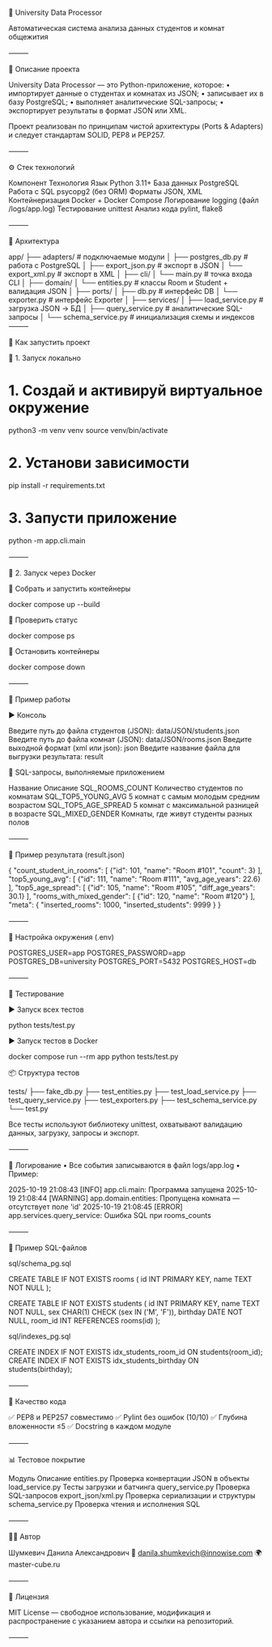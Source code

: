 🧩 University Data Processor

Автоматическая система анализа данных студентов и комнат общежития


⸻

📘 Описание проекта

University Data Processor — это Python-приложение, которое:
	•	импортирует данные о студентах и комнатах из JSON;
	•	записывает их в базу PostgreSQL;
	•	выполняет аналитические SQL-запросы;
	•	экспортирует результаты в формат JSON или XML.

Проект реализован по принципам чистой архитектуры (Ports & Adapters) и следует стандартам SOLID, PEP8 и PEP257.

⸻

⚙️ Стек технологий

Компонент	Технология
Язык	Python 3.11+
База данных	PostgreSQL
Работа с SQL	psycopg2 (без ORM)
Форматы	JSON, XML
Контейнеризация	Docker + Docker Compose
Логирование	logging (файл /logs/app.log)
Тестирование	unittest
Анализ кода	pylint, flake8


⸻

🧱 Архитектура

app/
├── adapters/       # подключаемые модули
│   ├── postgres_db.py     # работа с PostgreSQL
│   ├── export_json.py     # экспорт в JSON
│   └── export_xml.py      # экспорт в XML
│
├── cli/
│   └── main.py            # точка входа CLI
│
├── domain/
│   └── entities.py        # классы Room и Student + валидация JSON
│
├── ports/
│   ├── db.py              # интерфейс DB
│   └── exporter.py        # интерфейс Exporter
│
├── services/
│   ├── load_service.py    # загрузка JSON → БД
│   ├── query_service.py   # аналитические SQL-запросы
│   └── schema_service.py  # инициализация схемы и индексов
⸻

🚀 Как запустить проект

🔧 1. Запуск локально

# 1. Создай и активируй виртуальное окружение
python3 -m venv venv
source venv/bin/activate

# 2. Установи зависимости
pip install -r requirements.txt

# 3. Запусти приложение
python -m app.cli.main


⸻

🐳 2. Запуск через Docker

🔹 Собрать и запустить контейнеры

docker compose up --build

🔹 Проверить статус

docker compose ps

🔹 Остановить контейнеры

docker compose down


⸻

🧩 Пример работы

▶️ Консоль

Введите путь до файла студентов (JSON):
data/JSON/students.json
Введите путь до файла комнат (JSON):
data/JSON/rooms.json
Введите выходной формат (xml или json):
json
Введите название файла для выгрузки результата:
result

🧮 SQL-запросы, выполняемые приложением

Название	Описание
SQL_ROOMS_COUNT	Количество студентов по комнатам
SQL_TOP5_YOUNG_AVG	5 комнат с самым молодым средним возрастом
SQL_TOP5_AGE_SPREAD	5 комнат с максимальной разницей в возрасте
SQL_MIXED_GENDER	Комнаты, где живут студенты разных полов


⸻

💾 Пример результата (result.json)

{
  "count_student_in_rooms": [
    {"id": 101, "name": "Room #101", "count": 3}
  ],
  "top5_young_avg": [
    {"id": 111, "name": "Room #111", "avg_age_years": 22.6}
  ],
  "top5_age_spread": [
    {"id": 105, "name": "Room #105", "diff_age_years": 30.1}
  ],
  "rooms_with_mixed_gender": [
    {"id": 120, "name": "Room #120"}
  ],
  "meta": {
    "inserted_rooms": 1000,
    "inserted_students": 9999
  }
}


⸻

🧰 Настройка окружения (.env)

POSTGRES_USER=app
POSTGRES_PASSWORD=app
POSTGRES_DB=university
POSTGRES_PORT=5432
POSTGRES_HOST=db


⸻

🧪 Тестирование

▶️ Запуск всех тестов

python tests/test.py

▶️ Запуск тестов в Docker

docker compose run --rm app python tests/test.py

📦 Структура тестов

tests/
├── fake_db.py
├── test_entities.py
├── test_load_service.py
├── test_query_service.py
├── test_exporters.py
├── test_schema_service.py
└── test.py

Все тесты используют библиотеку unittest, охватывают валидацию данных, загрузку, запросы и экспорт.

⸻

🧾 Логирование
	•	Все события записываются в файл logs/app.log
	•	Пример:

2025-10-19 21:08:43 [INFO] app.cli.main: Программа запущена
2025-10-19 21:08:44 [WARNING] app.domain.entities: Пропущена комната — отсутствует поле 'id'
2025-10-19 21:08:45 [ERROR] app.services.query_service: Ошибка SQL при rooms_counts



⸻

📂 Пример SQL-файлов

sql/schema_pg.sql

CREATE TABLE IF NOT EXISTS rooms (
    id INT PRIMARY KEY,
    name TEXT NOT NULL
);

CREATE TABLE IF NOT EXISTS students (
    id INT PRIMARY KEY,
    name TEXT NOT NULL,
    sex CHAR(1) CHECK (sex IN ('M', 'F')),
    birthday DATE NOT NULL,
    room_id INT REFERENCES rooms(id)
);

sql/indexes_pg.sql

CREATE INDEX IF NOT EXISTS idx_students_room_id ON students(room_id);
CREATE INDEX IF NOT EXISTS idx_students_birthday ON students(birthday);


⸻

🧠 Качество кода

✅ PEP8 и PEP257 совместимо
✅ Pylint без ошибок (10/10)
✅ Глубина вложенности ≤5
✅ Docstring в каждом модуле

⸻

📊 Тестовое покрытие

Модуль	Описание
entities.py	Проверка конвертации JSON в объекты
load_service.py	Тесты загрузки и батчинга
query_service.py	Проверка SQL-запросов
export_json/xml.py	Проверка сериализации и структуры
schema_service.py	Проверка чтения и исполнения SQL


⸻

🧑‍💻 Автор

Шумкевич Данила Александрович
📧 danila.shumkevich@innowise.com
🌍 master-cube.ru

⸻

🪪 Лицензия

MIT License — свободное использование, модификация и распространение
с указанием автора и ссылки на репозиторий.

⸻
